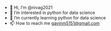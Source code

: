 - 👋 Hi, I’m @nivag2021
- 👀 I’m interested in python for data science 
- 🌱 I’m currently learning python for data science
- 📫 How to reach me gavinm5151@gmail.com

<!---
nivag2021/nivag2021 is a ✨ special ✨ repository because its `README.md` (this file) appears on your GitHub profile.
You can click the Preview link to take a look at your changes.
--->
